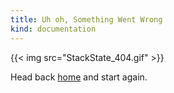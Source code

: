 ```yaml
---
title: Uh oh, Something Went Wrong
kind: documentation
---
```


{{< img src="StackState_404.gif" >}}

<p class="alert alert-error pull-left">
Head back <a href="http://docs.stackstate.com/">home</a> and start again.
</p>
